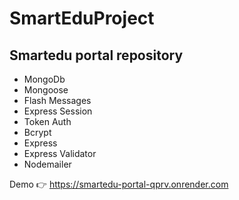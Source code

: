 # SmartEduProject

## Smartedu portal repository

- MongoDb
- Mongoose
- Flash Messages
- Express Session
- Token Auth
- Bcrypt
- Express
- Express Validator
- Nodemailer


Demo 👉 https://smartedu-portal-qprv.onrender.com
